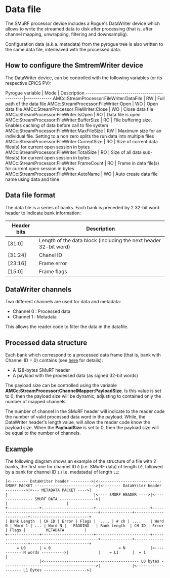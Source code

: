 # Data file

The SMuRF processor device includes a Rogue's DataWriter device which allows to write the streamed data to disk after processing (that is, after channel mapping, unwrapping, filtering and downsamplig).

Configuration data (a.k.a. metadata) from the pyrogue tree is also written to the same data file, interleaved with the processed data.

## How to configure the SmtremWriter device

The DataWriter device, can be controlled with the following variables (or its respective EPICS PV):

Pyrogue variable                               | Mode | Description
-----------------------------------------------|-------------
AMCc:StreamProcessor:FileWriter:DataFile       | RW   | Full path of the data file
AMCc:StreamProcessor:FileWriter:Open           | WO   | Open data file
AMCc:StreamProcessor:FileWriter:Close          | WO   | Close data file
AMCc:StreamProcessor:FileWriter:IsOpen         | RO   | Data file is open
AMCc:StreamProcessor:FileWriter:BufferSize     | RO   | File buffering size. Enables caching of data before call to file system
AMCc:StreamProcessor:FileWriter:MaxFileSize    | RW   | Maximum size for an individual file. Setting to a non zero splits the run data into multiple files
AMCc:StreamProcessor:FileWriter:CurrentSize    | RO   | Size of current data files(s) for current open session in bytes
AMCc:StreamProcessor:FileWriter:TotalSize      | RO   | Size of all data sub-files(s) for current open session in bytes
AMCc:StreamProcessor:FileWriter:FrameCount     | RO   | Frame in data file(s) for current open session in bytes
AMCc:StreamProcessor:FileWriter:AutoName       | WO   | Auto create data file name using data and time

## Data file format

The data file is a series of banks. Each bank is preceded by 2 32-bit word header to indicate bank information:

Header bits | Description
------------|-----------
[31:0]      | Length of the data block (including the next header 32-bit word)
[31:24]     | Chanel ID
[23:16]     | Frame error
[15:0]      | Frame flags

## DataWriter channels

Two different channels are used for data and metadata:
- Channel 0 : Processed data
- Channel 1 : Metadata

This allows the reader code to filter the data in the datafile.

## Processed data structure

Each bank which correspond to a processed data frame (that is, bank with Channel ID = 0) contains (see [here](README.SmurfPacket.md) for details):
- A 128-bytes SMuRF header
- A payload with the processed data (as signed 32-bit words)

The payload size can be controlled using the variable **AMCc:StreamProcessor:ChannelMapper:PayloadSize**. Is this value is set to 0, then the payload size will be dynamic, adjusting to contained only the number of mapped channels.

The number of channel in the SMuRF header will indicate to the reader code the number of valid processed data word in the payload. While, the DataWriter header's length value, will allow the reader code know the payload size. When the **PayloadSize** is set to 0, then the payload size will be equal to the number of channels.

## Example

The following diagram shows an example of the structure of a file with 2 banks, the first one for channel ID `0` (i.e. SMuRF data) of length `L0`, followed by a bank for channel ID `1` (i.e. medatada) of length `L1`:

```
|<-------- DataWriter header --------->|<---------------------------- SMURF PACKET --------------------------->|<-------- DataWriter header --------->|<--- METADATA PACKET ---->|
|                                      |<---- SMURF HEADER ---->|<---------------- SMURF DATA ---------------->|                                      |                          |
+--------------+-----------------------+------------------------+----------------------------------------------+--------------+-----------------------+--------------------------+
| Bank Length  | CH ID | Error | Flags |  .... | # ch | ....    | Word 0 | Word 1 | ... | Word N |   PADDING   | Bank Length  | CH ID | Error | Flags |         METADATA         |
+--------------+-----------------------+------------------------+----------------------------------------------+--------------+-----------------------+--------------------------+
     = L0      | = 0                              = N           |<----------- N words ---------->|             |    = L1      |  = 1                                             |
               |<------------------------------------------ L0 bytes ----------------------------------------->|              |<------------------- L1 Bytes ------------------->|
```